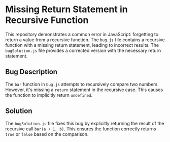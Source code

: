 # Missing Return Statement in Recursive Function

This repository demonstrates a common error in JavaScript: forgetting to return a value from a recursive function. The `bug.js` file contains a recursive function with a missing return statement, leading to incorrect results. The `bugSolution.js` file provides a corrected version with the necessary return statement.

## Bug Description

The `bar` function in `bug.js` attempts to recursively compare two numbers.  However, it's missing a `return` statement in the recursive case. This causes the function to implicitly return `undefined`.

## Solution

The `bugSolution.js` file fixes this bug by explicitly returning the result of the recursive call `bar(a + 1, b)`.  This ensures the function correctly returns `true` or `false` based on the comparison.